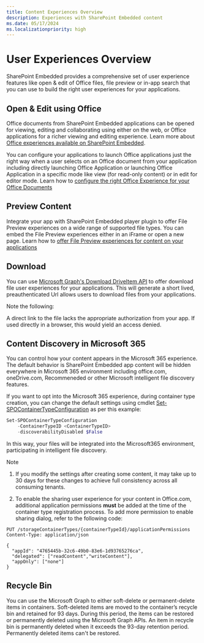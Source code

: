 ```yaml
---
title: Content Experiences Overview
description: Experiences with SharePoint Embedded content
ms.date: 05/17/2024
ms.localizationpriority: high
---
```


# User Experiences Overview

SharePoint Embedded provides a comprehensive set of user experience features like open & edit of Office files, file preview or in-app search that you can use to build the right user experiences for your applications.


## Open & Edit using Office

Office documents from SharePoint Embedded applications can be opened for viewing, editing and collaborating using either on the web, or Office applications for a richer viewing and editing experience. Learn more about [Office experiences available on SharePoint Embedded](./office-experience.md).

You can configure your applications to launch Office applications just the right way when a user selects on an Office document from your application including directly launching Office Application or launching Office Application in a specific mode like view (for read-only content) or in edit for editor mode. Learn how to [configure the right Office Experience for your Office Documents](../../tutorials/launch-experience.md)

## Preview Content

Integrate your app with SharePoint Embedded player plugin to offer File Preview experiences on a wide range of supported file types. You can embed the File Preview experiences either in an iFrame or open a new page. Learn how to [offer File Preview experiences for content on your applications](../../tutorials/using-file-preview.md)

## Download

You can use [Microsoft Graph's Download DriveItem API](/graph/api/driveitem-get-content) to offer download file user experiences for your applications. This will generate  a short lived, preauthenticated Url allows users to download files from your applications.

Note the following:

A direct link to the file lacks the appropriate authorization from your app. If used directly in a browser, this would yield an access denied.

## Content Discovery in Microsoft 365

You can control how your content appears in the Microsoft 365 experience. The default behavior is SharePoint Embedded app content will be hidden everywhere in Microsoft 365 environment including office.com, oneDrive.com, Recommeneded or other Microsoft intelligent file discovery features. 

If you want to opt into the Microsoft 365 experience, during container type creation, you can change the default settings using cmdlet [Set-SPOContainerTypeConfiguration](../admin-exp/developer-admin/dev-admin.md#container-type-configuration-properties) as per this example:
```powershell
Set-SPOContainerTypeConfiguration
    -ContainerTypeID <ContainerTypeID>
    -discoverabilityDisabled $False
```
In this way, your files will be integrated into the Microsoft365 environment, participating in intelligent file discovery.

> [!note]
>1. If you modify the settings after creating some content, it may take up to 30 days for these changes to achieve full consistency across all consuming tenants.
> 
> 2. To enable the sharing user experience for your content in Office.com, additional application permissions **must** be added at the time of the container type registration process. To add more permission to enable sharing dialog, refer to the following code:

```http
PUT /storageContainerTypes/{containerTypeId}/applicationPermissions
Content-Type: application/json

{
  "appId": "4765445b-32c6-49b0-83e6-1d93765276ca",
  "delegated": ["readContent","writeContent"],
  "appOnly": ["none"]
}
```

## Recycle Bin

You can use the Microsoft Graph to either soft-delete or permanent-delete items in containers. Soft-deleted items are moved to the container’s recycle bin and retained for 93 days. During this period, the items can be restored or permanently deleted using the Microsoft Graph APIs. An item in recycle bin is permanently deleted when it exceeds the 93-day retention period. Permanently deleted items can't be restored.
